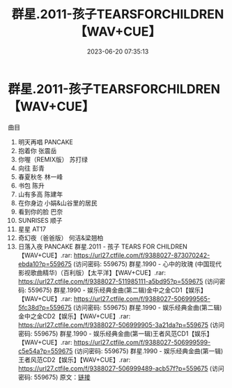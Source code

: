 ﻿---
title: 群星.2011-孩子TEARSFORCHILDREN【WAV+CUE】
date: 2023-06-20 07:35:13
categories: WAV车载音乐、镜像
tags: 华语中文
---
# 群星.2011-孩子TEARSFORCHILDREN【WAV+CUE】

曲目
01. 明天再唱 PANCAKE
02. 抱着你 张震岳
03. 你喔（REMIX版） 苏打绿
04. 向往 彭青
05. 春夏秋冬 林一峰
06. 书包 陈升
07. 山有多高 陈建年
08. 在你身边 小娟&山谷里的居民
09. 看到你的脸 巴奈
10. SUNRISES 顺子
11. 星星 AT17
12. 奇幻夜（爸爸版） 何洁&梁翘柏
13. 日落入夜 PANCAKE
群星.2011 - 孩子 TEARS FOR CHILDREN【WAV+CUE】.rar: https://url27.ctfile.com/f/9388027-873070242-ebda10?p=559675
(访问密码: 559675)
群星.1990 - 心中的玫瑰 (中国现代影视歌曲精华)（百利版）【太平洋】【WAV+CUE】.rar: https://url27.ctfile.com/f/9388027-511985111-a5bd95?p=559675
(访问密码: 559675)
群星.1990 - 娱乐经典金曲(第二辑)金中之金CD1【娱乐】【WAV+CUE】.rar: https://url27.ctfile.com/f/9388027-506999565-5fc38d?p=559675
(访问密码: 559675)
群星.1990 - 娱乐经典金曲(第二辑)金中之金CD2【娱乐】【WAV+CUE】.rar: https://url27.ctfile.com/f/9388027-506999905-3a21da?p=559675
(访问密码: 559675)
群星.1990 - 娱乐经典金曲(第一辑)王者风范CD1【娱乐】【WAV+CUE】.rar: https://url27.ctfile.com/f/9388027-506999599-c5e54a?p=559675
(访问密码: 559675)
群星.1990 - 娱乐经典金曲(第一辑)王者风范CD2【娱乐】【WAV+CUE】.rar: https://url27.ctfile.com/f/9388027-506999489-acb57f?p=559675
(访问密码: 559675)
原文：[链接](https://blog.sina.com.cn/s/blog_1647c7e76010312et.html)